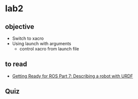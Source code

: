 # lab2
## objective

- Switch to xacro
- Using launch with arguments
  - control xacro from launch file

## to read
- [Getting Ready for ROS Part 7: Describing a robot with URDF](https://articulatedrobotics.xyz/ready-for-ros-7-urdf/)

## Quiz
